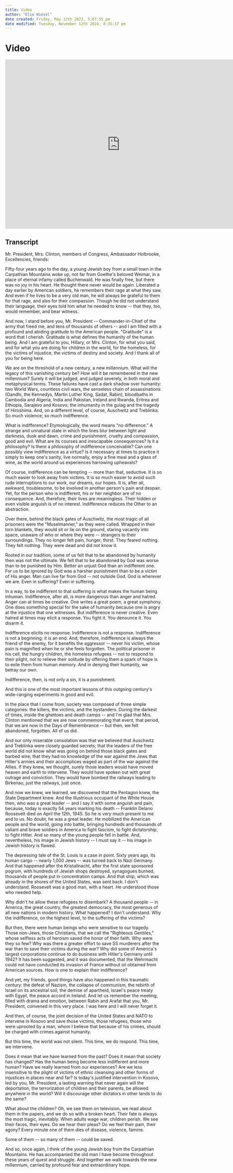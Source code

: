 ```yaml
---
title: Video
author: "Elie Wiesel"
date created: Friday, May 12th 2023, 5:07:55 pm
date modified: Tuesday, November 12th 2024, 8:35:37 pm
---
```


# Video

<iframe width="736" height="543" src="https://www.youtube.com/embed/JpXmRiGst4k" title="YouTube video player" frameborder="0" allow="accelerometer; autoplay; clipboard-write; encrypted-media; gyroscope; picture-in-picture" allowfullscreen></iframe>

## Transcript

Mr. President, Mrs. Clinton, members of Congress, Ambassador Holbrooke, Excellencies, friends:

Fifty-four years ago to the day, a young Jewish boy from a small town in the Carpathian Mountains woke up, not far from Goethe's beloved Weimar, in a place of eternal infamy called Buchenwald. He was finally free, but there was no joy in his heart. He thought there never would be again. Liberated a day earlier by American soldiers, he remembers their rage at what they saw. And even if he lives to be a very old man, he will always be grateful to them for that rage, and also for their compassion. Though he did not understand their language, their eyes told him what he needed to know -- that they, too, would remember, and bear witness.

And now, I stand before you, Mr. President -- Commander-in-Chief of the army that freed me, and tens of thousands of others -- and I am filled with a profound and abiding gratitude to the American people. "Gratitude" is a word that I cherish. Gratitude is what defines the humanity of the human being. And I am grateful to you, Hillary, or Mrs. Clinton, for what you said, and for what you are doing for children in the world, for the homeless, for the victims of injustice, the victims of destiny and society. And I thank all of you for being here.

We are on the threshold of a new century, a new millennium. What will the legacy of this vanishing century be? How will it be remembered in the new millennium? Surely it will be judged, and judged severely, in both moral and metaphysical terms. These failures have cast a dark shadow over humanity: two World Wars, countless civil wars, the senseless chain of assassinations (Gandhi, the Kennedys, Martin Luther King, Sadat, Rabin), bloodbaths in Cambodia and Algeria, India and Pakistan, Ireland and Rwanda, Eritrea and Ethiopia, Sarajevo and Kosovo; the inhumanity in the gulag and the tragedy of Hiroshima. And, on a different level, of course, Auschwitz and Treblinka. So much violence; so much indifference.

What is indifference? Etymologically, the word means "no difference." A strange and unnatural state in which the lines blur between light and darkness, dusk and dawn, crime and punishment, cruelty and compassion, good and evil. What are its courses and inescapable consequences? Is it a philosophy? Is there a philosophy of indifference conceivable? Can one possibly view indifference as a virtue? Is it necessary at times to practice it simply to keep one's sanity, live normally, enjoy a fine meal and a glass of wine, as the world around us experiences harrowing upheavals?

Of course, indifference can be tempting -- more than that, seductive. It is so much easier to look away from victims. It is so much easier to avoid such rude interruptions to our work, our dreams, our hopes. It is, after all, awkward, troublesome, to be involved in another person's pain and despair. Yet, for the person who is indifferent, his or her neighbor are of no consequence. And, therefore, their lives are meaningless. Their hidden or even visible anguish is of no interest. Indifference reduces the Other to an abstraction.

Over there, behind the black gates of Auschwitz, the most tragic of all prisoners were the "Muselmanner," as they were called. Wrapped in their torn blankets, they would sit or lie on the ground, staring vacantly into space, unaware of who or where they were -- strangers to their surroundings. They no longer felt pain, hunger, thirst. They feared nothing. They felt nothing. They were dead and did not know it.

Rooted in our tradition, some of us felt that to be abandoned by humanity then was not the ultimate. We felt that to be abandoned by God was worse than to be punished by Him. Better an unjust God than an indifferent one. For us to be ignored by God was a harsher punishment than to be a victim of His anger. Man can live far from God -- not outside God. God is wherever we are. Even in suffering? Even in suffering.

In a way, to be indifferent to that suffering is what makes the human being inhuman. Indifference, after all, is more dangerous than anger and hatred. Anger can at times be creative. One writes a great poem, a great symphony. One does something special for the sake of humanity because one is angry at the injustice that one witnesses. But indifference is never creative. Even hatred at times may elicit a response. You fight it. You denounce it. You disarm it.

Indifference elicits no response. Indifference is not a response. Indifference is not a beginning; it is an end. And, therefore, indifference is always the friend of the enemy, for it benefits the aggressor -- never his victim, whose pain is magnified when he or she feels forgotten. The political prisoner in his cell, the hungry children, the homeless refugees -- not to respond to their plight, not to relieve their solitude by offering them a spark of hope is to exile them from human memory. And in denying their humanity, we betray our own.

Indifference, then, is not only a sin, it is a punishment.

And this is one of the most important lessons of this outgoing century's wide-ranging experiments in good and evil.

In the place that I come from, society was composed of three simple categories: the killers, the victims, and the bystanders. During the darkest of times, inside the ghettoes and death camps -- and I'm glad that Mrs. Clinton mentioned that we are now commemorating that event, that period, that we are now in the Days of Remembrance -- but then, we felt abandoned, forgotten. All of us did.

And our only miserable consolation was that we believed that Auschwitz and Treblinka were closely guarded secrets; that the leaders of the free world did not know what was going on behind those black gates and barbed wire; that they had no knowledge of the war against the Jews that Hitler's armies and their accomplices waged as part of the war against the Allies. If they knew, we thought, surely those leaders would have moved heaven and earth to intervene. They would have spoken out with great outrage and conviction. They would have bombed the railways leading to Birkenau, just the railways, just once.

And now we knew, we learned, we discovered that the Pentagon knew, the State Department knew. And the illustrious occupant of the White House then, who was a great leader -- and I say it with some anguish and pain, because, today is exactly 54 years marking his death -- Franklin Delano Roosevelt died on April the 12th, 1945. So he is very much present to me and to us. No doubt, he was a great leader. He mobilized the American people and the world, going into battle, bringing hundreds and thousands of valiant and brave soldiers in America to fight fascism, to fight dictatorship, to fight Hitler. And so many of the young people fell in battle. And, nevertheless, his image in Jewish history -- I must say it -- his image in Jewish history is flawed.

The depressing tale of the St. Louis is a case in point. Sixty years ago, its human cargo -- nearly 1,000 Jews -- was turned back to Nazi Germany. And that happened after the Kristallnacht, after the first state sponsored pogrom, with hundreds of Jewish shops destroyed, synagogues burned, thousands of people put in concentration camps. And that ship, which was already in the shores of the United States, was sent back. I don't understand. Roosevelt was a good man, with a heart. He understood those who needed help.

Why didn't he allow these refugees to disembark? A thousand people -- in America, the great country, the greatest democracy, the most generous of all new nations in modern history. What happened? I don't understand. Why the indifference, on the highest level, to the suffering of the victims?

But then, there were human beings who were sensitive to our tragedy. Those non-Jews, those Christians, that we call the "Righteous Gentiles," whose selfless acts of heroism saved the honor of their faith. Why were they so few? Why was there a greater effort to save SS murderers after the war than to save their victims during the war? Why did some of America's largest corporations continue to do business with Hitler's Germany until 1942? It has been suggested, and it was documented, that the Wehrmacht could not have conducted its invasion of France without oil obtained from American sources. How is one to explain their indifference?

And yet, my friends, good things have also happened in this traumatic century: the defeat of Nazism, the collapse of communism, the rebirth of Israel on its ancestral soil, the demise of apartheid, Israel's peace treaty with Egypt, the peace accord in Ireland. And let us remember the meeting, filled with drama and emotion, between Rabin and Arafat that you, Mr. President, convened in this very place. I was here and I will never forget it.

And then, of course, the joint decision of the United States and NATO to intervene in Kosovo and save those victims, those refugees, those who were uprooted by a man, whom I believe that because of his crimes, should be charged with crimes against humanity.

But this time, the world was not silent. This time, we do respond. This time, we intervene.

Does it mean that we have learned from the past? Does it mean that society has changed? Has the human being become less indifferent and more human? Have we really learned from our experiences? Are we less insensitive to the plight of victims of ethnic cleansing and other forms of injustices in places near and far? Is today's justified intervention in Kosovo, led by you, Mr. President, a lasting warning that never again will the deportation, the terrorization of children and their parents, be allowed anywhere in the world? Will it discourage other dictators in other lands to do the same?

What about the children? Oh, we see them on television, we read about them in the papers, and we do so with a broken heart. Their fate is always the most tragic, inevitably. When adults wage war, children perish. We see their faces, their eyes. Do we hear their pleas? Do we feel their pain, their agony? Every minute one of them dies of disease, violence, famine.

Some of them -- so many of them -- could be saved.

And so, once again, I think of the young Jewish boy from the Carpathian Mountains. He has accompanied the old man I have become throughout these years of quest and struggle. And together we walk towards the new millennium, carried by profound fear and extraordinary hope.
